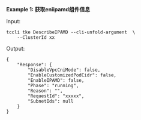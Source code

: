 **Example 1: 获取eniipamd组件信息**



Input: 

```
tccli tke DescribeIPAMD --cli-unfold-argument  \
    --ClusterId xx
```

Output: 
```
{
    "Response": {
        "DisableVpcCniMode": false,
        "EnableCustomizedPodCidr": false,
        "EnableIPAMD": false,
        "Phase": "running",
        "Reason": "",
        "RequestId": "xxxxx",
        "SubnetIds": null
    }
}
```

